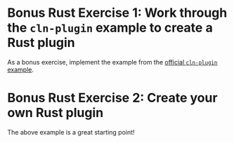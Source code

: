 # Bonus Rust Exercise 1: Work through the `cln-plugin` example to create a Rust plugin

As a bonus exercise, implement the example from the [official `cln-plugin` example](https://github.com/ElementsProject/lightning/blob/master/plugins/examples/cln-plugin-startup.rs).

# Bonus Rust Exercise 2: Create your own Rust plugin

The above example is a great starting point!
